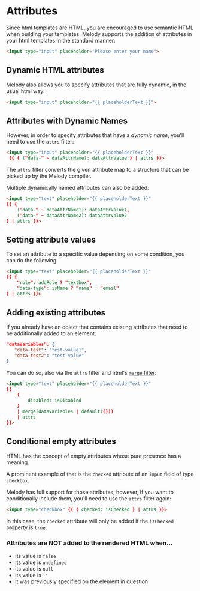 # Attributes

Since html templates are HTML, you are encouraged to use semantic HTML when building your templates. Melody supports the addition of attributes in your html templates in the standard manner:
```html
<input type="input" placeholder="Please enter your name">
```

## Dynamic HTML attributes

Melody also allows you to specify attributes that are fully dynamic, in the usual html way:
```html
<input type="input" placeholder="{{ placeholderText }}">
```

## Attributes with Dynamic Names

However, in order to specify attributes that have a _dynamic name_, you'll need to use the `attrs` filter:
```html
<input type="input" placeholder="{{ placeholderText }}"
 {{ { ("data-" ~ dataAttrName): dataAttrValue } | attrs }}>
```
The `attrs` filter converts the given attribute map to a structure that can be picked up by the Melody compiler.

Multiple dynamically named attributes can also be added:
```html
<input type="text" placeholder="{{ placeholderText }}"
{{ { 
    ("data-" ~ dataAttrName1): dataAttrValue1,
    ("data-" ~ dataAttrName2): dataAttrValue2 
} | attrs }}>
```

## Setting attribute values

To set an attribute to a specific value depending on some condition, you can do the following:
```html
<input type="text" placeholder="{{ placeholderText }}"
{{ { 
    "role": addRole ? "textbox",
    "data-type": isName ? "name" : "email"
} | attrs }}>
```

## Adding existing attributes

If you already have an object that contains existing attributes that need to be additionally added to an element:
```json
"dataVariables": {
   "data-test": "test-value1",
   "data-test2": "test-value"
}
```
You can do so, also via the `attrs` filter and html's [`merge` filter](http://html.sensiolabs.org/doc/filters/merge.html):
```html
<input type="text" placeholder="{{ placeholderText }}"
{{
    {
        disabled: isDisabled
    }
    | merge(dataVariables | default({}))
    | attrs
}}>
```

## Conditional empty attributes

HTML has the concept of empty attributes whose pure presence has a meaning.

A prominent example of that is the `checked` attribute of an `input` field of type `checkbox`.

Melody has full support for those attributes, however, if you want to conditionally include them, you'll need to use the `attrs` filter again:
```html
<input type="checkbox" {{ { checked: isChecked } | attrs }}>
```
In this case, the `checked` attribute will only be added if the `isChecked` property is `true`.

### Attributes are NOT added to the rendered HTML when...
* its value is `false`
* its value is `undefined`
* its value is `null`
* its value is `''`
* it was previously specified on the element in question

